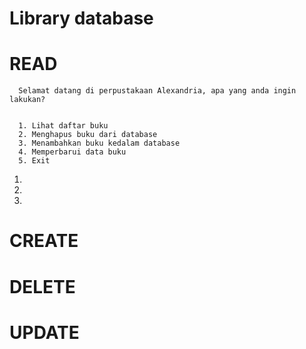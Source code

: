 # Library database 

# READ

      Selamat datang di perpustakaan Alexandria, apa yang anda ingin lakukan?
      
      
      1. Lihat daftar buku
      2. Menghapus buku dari database
      3. Menambahkan buku kedalam database
      4. Memperbarui data buku
      5. Exit




<ol>
  <li></li>
  <li></li>
  <li></li>
</ol>

# CREATE
# DELETE
# UPDATE
